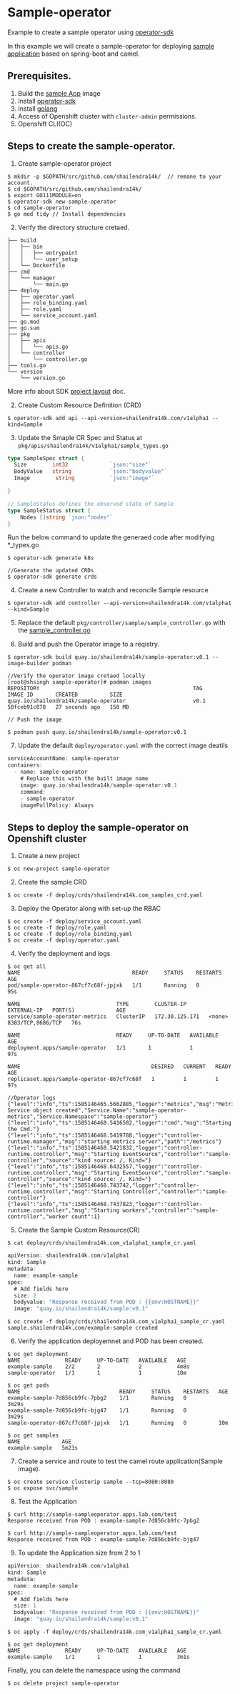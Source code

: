 # Sample-operator
Example to create a sample operator using [operator-sdk](https://github.com/operator-framework/operator-sdk)

In this example we will create a sample-operator for deploying [sample application](https://github.com/shailendra14k/Examples/tree/master/Sample) based on spring-boot and camel. 

## Prerequisites.

1. Build the [sample App](https://github.com/shailendra14k/Examples/blob/master/Sample/README.md) image
2. Install [operator-sdk](https://github.com/operator-framework/operator-sdk/blob/master/doc/user/install-operator-sdk.md)
3. Install [golang](https://golang.org/dl/)
4. Access of Openshift cluster with `cluster-admin` permissions.
5. Openshift CLI(OC)


## Steps to create the sample-operator.

1. Create sample-operator project
~~~
$ mkdir -p $GOPATH/src/github.com/shailendra14k/  // remane to your account.
$ cd $GOPATH/src/github.com/shailendra14k/
$ export GO111MODULE=on
$ operator-sdk new sample-operator
$ cd sample-operator
$ go mod tidy // Install dependencies
~~~

2. Verify the directory structure cretaed. 
~~~
├── build
│   ├── bin
│   │   ├── entrypoint
│   │   └── user_setup
│   └── Dockerfile
├── cmd
│   └── manager
│       └── main.go
├── deploy
│   ├── operator.yaml
│   ├── role_binding.yaml
│   ├── role.yaml
│   └── service_account.yaml
├── go.mod
├── go.sum
├── pkg
│   ├── apis
│   │   └── apis.go
│   └── controller
│       └── controller.go
├── tools.go
└── version
    └── version.go
~~~
More info about SDK [project layout](https://github.com/operator-framework/operator-sdk/blob/master/doc/project_layout.md) doc.

2. Create Custom Resource Definition (CRD)
~~~
$ operator-sdk add api --api-version=shailendra14k.com/v1alpha1 --kind=Sample
~~~

3. Update the Smaple CR Spec and Status at `pkg/apis/shailendra14k/v1alpha1/sample_types.go`
~~~Go
type SampleSpec struct {
  Size        int32             `json:"size"`
  BodyValue   string            `json:"bodyvalue"`
  Image        string           `json:"image"`

}

// SampleStatus defines the observed state of Sample
type SampleStatus struct {
    Nodes []string `json:"nodes"`
}

~~~

Run the below command to update the generaed code after modifying *_types.go
~~~
$ operator-sdk generate k8s

//Generate the updated CRDs
$ operator-sdk generate crds
~~~

4. Create a new Controller to watch and reconcile Sample resource
~~~
$ operator-sdk add controller --api-version=shailendra14k.com/v1alpha1 --kind=Sample
~~~

5. Replace the default `pkg/controller/sample/sample_controller.go` with the [sample_controller.go](https://github.com/shailendra14k/sample-operator/blob/master/pkg/controller/sample/sample_controller.go) 


6. Build and push the Operator image to a reqistry.
~~~
$ operator-sdk build quay.io/shailendra14k/sample-operator:v0.1 --image-builder podman

//Verify the operator image cretaed locally
[root@shsingh sample-operator]# podman images
REPOSITORY                                                TAG      IMAGE ID       CREATED          SIZE
quay.io/shailendra14k/sample-operator                     v0.1     50fceb91c078   27 seconds ago   150 MB

// Push the image

$ podman push quay.io/shailendra14k/sample-operator:v0.1
~~~

7. Update the default `deploy/operator.yaml` with the correct image deatils
~~~GO
serviceAccountName: sample-operator
containers:
  - name: sample-operator
    # Replace this with the built image name
    image: quay.io/shailendra14k/sample-operator:v0.1
    command:
    - sample-operator
    imagePullPolicy: Always
~~~

## Steps to deploy the sample-operator on Openshift cluster

1. Create a new project
~~~
$ oc new-project sample-operator
~~~

2. Create the sample CRD
~~~
$ oc create -f deploy/crds/shailendra14k.com_samples_crd.yaml
~~~

3. Deploy the Operator along with set-up the RBAC
~~~
$ oc create -f deploy/service_account.yaml
$ oc create -f deploy/role.yaml
$ oc create -f deploy/role_binding.yaml
$ oc create -f deploy/operator.yaml
~~~

4. Verify the deployment and logs
~~~
$ oc get all
NAME                                   READY     STATUS    RESTARTS   AGE
pod/sample-operator-867cf7c68f-jpjxk   1/1       Running   0          95s

NAME                              TYPE        CLUSTER-IP       EXTERNAL-IP   PORT(S)             AGE
service/sample-operator-metrics   ClusterIP   172.30.125.171   <none>        8383/TCP,8686/TCP   76s

NAME                              READY     UP-TO-DATE   AVAILABLE   AGE
deployment.apps/sample-operator   1/1       1            1           97s

NAME                                         DESIRED   CURRENT   READY     AGE
replicaset.apps/sample-operator-867cf7c68f   1         1         1         97s

//Operator logs
{"level":"info","ts":1585146465.5662885,"logger":"metrics","msg":"Metrics Service object created","Service.Name":"sample-operator-metrics","Service.Namespace":"sample-operator"}
{"level":"info","ts":1585146468.5416582,"logger":"cmd","msg":"Starting the Cmd."}
{"level":"info","ts":1585146468.5419788,"logger":"controller-runtime.manager","msg":"starting metrics server","path":"/metrics"}
{"level":"info","ts":1585146468.5421832,"logger":"controller-runtime.controller","msg":"Starting EventSource","controller":"sample-controller","source":"kind source: /, Kind="}
{"level":"info","ts":1585146468.6432557,"logger":"controller-runtime.controller","msg":"Starting EventSource","controller":"sample-controller","source":"kind source: /, Kind="}
{"level":"info","ts":1585146468.743742,"logger":"controller-runtime.controller","msg":"Starting Controller","controller":"sample-controller"}
{"level":"info","ts":1585146468.7437823,"logger":"controller-runtime.controller","msg":"Starting workers","controller":"sample-controller","worker count":1}
~~~

5. Create the Sample Custom Resource(CR)
~~~
$ cat deploy/crds/shailendra14k.com_v1alpha1_sample_cr.yaml 
~~~
~~~GO
apiVersion: shailendra14k.com/v1alpha1
kind: Sample
metadata:
  name: example-sample
spec:
  # Add fields here
  size: 2
  bodyvalue: "Response received from POD : {{env:HOSTNAME}}"
  image: "quay.io/shailendra14k/sample:v0.1"
~~~
~~~
$ oc create -f deploy/crds/shailendra14k.com_v1alpha1_sample_cr.yaml 
sample.shailendra14k.com/example-sample created
~~~

6. Verify the application deployemnet and POD has been created.
~~~
$ oc get deployment
NAME              READY     UP-TO-DATE   AVAILABLE   AGE
example-sample    2/2       2            2           4m8s
sample-operator   1/1       1            1           10m

$ oc get pods
NAME                               READY     STATUS    RESTARTS   AGE
example-sample-7d856cb9fc-7pbg2    1/1       Running   0          3m29s
example-sample-7d856cb9fc-bjg47    1/1       Running   0          3m29s
sample-operator-867cf7c68f-jpjxk   1/1       Running   0          10m

$ oc get samples
NAME             AGE
example-sample   5m23s
~~~

7. Create a service and route to test the camel route application(Sample image).
~~~
$ oc create service clusterip sample --tcp=8080:8080
$ oc expose svc/sample
~~~

8. Test the Application
~~~
$ curl http://sample-sampleoperator.apps.lab.com/test
Response received from POD : example-sample-7d856cb9fc-7pbg2

$ curl http://sample-sampleoperator.apps.lab.com/test
Response received from POD : example-sample-7d856cb9fc-bjg47
~~~

9. To update the Application size from 2 to 1
~~~GO
apiVersion: shailendra14k.com/v1alpha1
kind: Sample
metadata:
  name: example-sample
spec:
  # Add fields here
  size: 1
  bodyvalue: "Response received from POD : {{env:HOSTNAME}}"
  image: "quay.io/shailendra14k/sample:v0.1"
~~~
~~~
$ oc apply -f deploy/crds/shailendra14k.com_v1alpha1_sample_cr.yaml

$ oc get deployment
NAME              READY     UP-TO-DATE   AVAILABLE   AGE
example-sample    1/1       1            1           3m1s
~~~

Finally, you can delete the namespace using the command
~~~
$ oc delete project sample-operator
~~~


